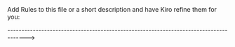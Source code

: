 <!------------------------------------------------------------------------------------
<!-----------------------------------------------------# MCP Server Usage Guidelines

## Available MCP Servers
You have access to these MCP servers and should use them proactively when relevant:

### Neon (ENABLED - 25+ tools)
- **When to use**: For database operations, migrations, schema management, and SQL queries
- **How**: Use Neon MCP tools for database management, running queries, creating branches, and migrations
- **Example scenarios**: 
  - "Create a new table in the database"
  - "Run a migration to add a column"
  - "Query the database for user records"
  - "Create a development branch for testing schema changes"
  - "Optimize slow queries"
- **Key capabilities**: 
  - Database schema management and migrations
  - SQL query execution and transactions
  - Branch management for safe testing
  - Query performance analysis and tuning
  - Connection string generation

### Context7 (ENABLED - 2 tools)
- **When to use**: For any coding questions, API references, or documentation needs
- **How**: Use the resolve-library-id and get-library-docs tools for up-to-date documentation
- **Example scenarios**: "How do I use React hooks?", "Show me Next.js routing examples", "What's the latest MongoDB syntax?"

### Fetch (ENABLED - 1 tool)
- **When to use**: For retrieving web content, scraping URLs, or fetching external data
- **How**: Use the fetch tool to get webpage content as markdown or raw HTML
- **Example scenarios**: 
  - "Fetch the content from this URL"
  - "Scrape data from this website"
  - "Get the documentation from this page"

### VibeCheck (ENABLED - 3-4 tools)
- **When to use**: For complex decisions, planning, or when the user seems uncertain
- **How**: Use vibe_check tool to identify assumptions and prevent tunnel vision
- **Example scenarios**: Architecture decisions, debugging complex issues, project planning

### Shadcn (ENABLED - 3-5 tools)
- **When to use**: For adding or managing shadcn/ui components in the project
- **How**: Use shadcn MCP tools to add components, check available components, or get component info
- **Example scenarios**: 
  - "Add a new dialog component"
  - "What shadcn components are available?"
  - "Install the data-table component"

### Toolbox (ENABLED - 1 tool)
- **When to use**: When the user needs functionality not covered by existing servers
- **How**: Search for relevant MCP servers and offer to install them
- **Example scenarios**: "I need database tools", "Help with AWS", "API testing tools"

### Chrome DevTools (ENABLED - 25+ tools)
- **When to use**: For web testing, browser automation, or performance analysis
- **Status**: Currently disabled to reduce token costs
- **How to enable**: Ask user to enable it when needed
- **Example scenarios**: Testing web apps, taking screenshots, performance audits, browser automation

## On-Demand MCP Server Protocol

**When you need a disabled MCP server:**
1. **Identify the need**: Recognize when a task requires a disabled server
2. **Ask the user**: "I'd like to use [Server Name] for [specific task]. It's currently disabled. Would you like me to help you enable it?"
3. **Wait for confirmation**: Don't proceed until the user agrees
4. **Provide instructions**: Tell them they can enable it via:
   - MCP Server view in Kiro (reconnects automatically)
   - Or you can update the config file for them

**Example:**
"To test this web interface properly, I'd like to use Chrome DevTools MCP server for browser automation and screenshots. It's currently disabled to save tokens. Would you like to enable it for this session?"

## Proactive Usage Rules
1. **Always use Neon** for database operations - don't write manual SQL files or suggest running migrations manually
2. **Always suggest Context7** when user asks coding questions - don't rely on potentially outdated training data
3. **Use Fetch** when user mentions URLs or needs to retrieve web content
4. **Use VibeCheck** when user seems stuck or making complex technical decisions
5. **Ask to enable Chrome DevTools** when web testing, performance analysis, or browser automation is needed
6. **Use Shadcn** when adding UI components to maintain consistency with the existing component library
7. **Search toolbox** when user mentions needing tools for specific platforms/services

## Default Behavior
- Mention which MCP server you're using and why
- If a disabled server would be helpful, ask to enable it before proceeding
- If multiple servers could help, explain the options
- Always prefer fresh documentation over training data for coding questions
- For database work, always use Neon MCP instead of manual file operations
- Respect token budgets by only requesting disabled servers when truly beneficial
------------------------------
------------------------------------------------------------------------------------->   Add Rules to this file or a short description and have Kiro refine them for you:   
-------------------------------------------------------------------------------------> 